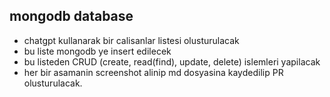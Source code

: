## mongodb database

- chatgpt kullanarak bir calisanlar listesi olusturulacak
- bu liste mongodb ye insert edilecek
- bu listeden CRUD (create, read(find), update, delete) islemleri yapilacak
- her bir asamanin screenshot alinip md dosyasina kaydedilip PR olusturulacak.
